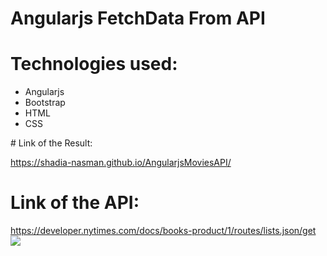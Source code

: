 # Angularjs FetchData From API
# Technologies used:
<ul>
  <li>Angularjs</li>
  <li>Bootstrap</li>
  <li> HTML</li>
  <li>CSS</li> 
  </ul>
# Link of the Result: <br>

 https://shadia-nasman.github.io/AngularjsMoviesAPI/ <br>
 
# Link of the API:<br>
 https://developer.nytimes.com/docs/books-product/1/routes/lists.json/get<br>
<img src="https://github.com/Shadia-Nasman/AngularjsMoviesAPI/blob/master/printscreen.png">

